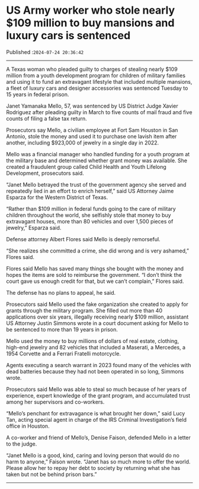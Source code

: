 # US Army worker who stole nearly $109 million to buy mansions and luxury cars is sentenced

Published :`2024-07-24 20:36:42`

---

A Texas woman who pleaded guilty to charges of stealing nearly $109 million from a youth development program for children of military families and using it to fund an extravagant lifestyle that included multiple mansions, a fleet of luxury cars and designer accessories was sentenced Tuesday to 15 years in federal prison.

Janet Yamanaka Mello, 57, was sentenced by US District Judge Xavier Rodriguez after pleading guilty in March to five counts of mail fraud and five counts of filing a false tax return.

Prosecutors say Mello, a civilian employee at Fort Sam Houston in San Antonio, stole the money and used it to purchase one lavish item after another, including $923,000 of jewelry in a single day in 2022.

Mello was a financial manager who handled funding for a youth program at the military base and determined whether grant money was available. She created a fraudulent group called Child Health and Youth Lifelong Development, prosecutors said.

“Janet Mello betrayed the trust of the government agency she served and repeatedly lied in an effort to enrich herself,” said US Attorney Jaime Esparza for the Western District of Texas.

“Rather than $109 million in federal funds going to the care of military children throughout the world, she selfishly stole that money to buy extravagant houses, more than 80 vehicles and over 1,500 pieces of jewelry,” Esparza said.

Defense attorney Albert Flores said Mello is deeply remorseful.

“She realizes she committed a crime, she did wrong and is very ashamed,” Flores said.

Flores said Mello has saved many things she bought with the money and hopes the items are sold to reimburse the government. “I don’t think the court gave us enough credit for that, but we can’t complain,” Flores said.

The defense has no plans to appeal, he said.

Prosecutors said Mello used the fake organization she created to apply for grants through the military program. She filled out more than 40 applications over six years, illegally receiving nearly $109 million, assistant US Attorney Justin Simmons wrote in a court document asking for Mello to be sentenced to more than 19 years in prison.

Mello used the money to buy millions of dollars of real estate, clothing, high-end jewelry and 82 vehicles that included a Maserati, a Mercedes, a 1954 Corvette and a Ferrari Fratelli motorcycle.

Agents executing a search warrant in 2023 found many of the vehicles with dead batteries because they had not been operated in so long, Simmons wrote.

Prosecutors said Mello was able to steal so much because of her years of experience, expert knowledge of the grant program, and accumulated trust among her supervisors and co-workers.

“Mello’s penchant for extravagance is what brought her down,” said Lucy Tan, acting special agent in charge of the IRS Criminal Investigation’s field office in Houston.

A co-worker and friend of Mello’s, Denise Faison, defended Mello in a letter to the judge.

“Janet Mello is a good, kind, caring and loving person that would do no harm to anyone,” Faison wrote. “Janet has so much more to offer the world. Please allow her to repay her debt to society by returning what she has taken but not be behind prison bars.”

---


